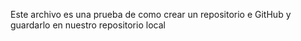 Este archivo es una prueba de como crear un repositorio e GitHub y guardarlo en nuestro repositorio local


